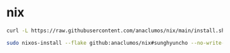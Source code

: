 # nix

```bash
curl -L https://raw.githubusercontent.com/anaclumos/nix/main/install.sh | sudo bash
```

```bash
sudo nixos-install --flake github:anaclumos/nix#sunghyuncho --no-write-lock-file
```
